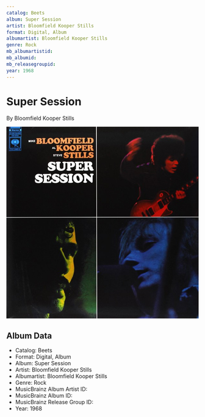 ```yaml
---
catalog: Beets
album: Super Session
artist: Bloomfield Kooper Stills
format: Digital, Album
albumartist: Bloomfield Kooper Stills
genre: Rock
mb_albumartistid: 
mb_albumid: 
mb_releasegroupid: 
year: 1968
---
```


# Super Session

By Bloomfield Kooper Stills

![](../../assets/beetscovers/Bloomfield_Kooper_Stills-Super_Session.jpg)

## Album Data

- Catalog: Beets
- Format: Digital, Album
- Album: Super Session
- Artist: Bloomfield Kooper Stills
- Albumartist: Bloomfield Kooper Stills
- Genre: Rock
- MusicBrainz Album Artist ID: 
- MusicBrainz Album ID: 
- MusicBrainz Release Group ID: 
- Year: 1968

